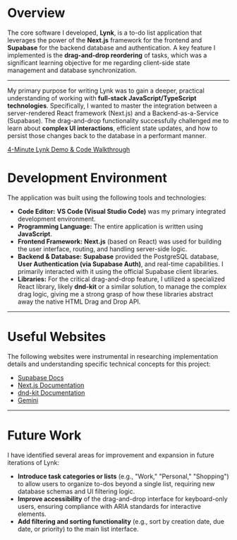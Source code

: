 
# Overview

The core software I developed, **Lynk**, is a to-do list application that leverages the power of the **Next.js** framework for the frontend and **Supabase** for the backend database and authentication. A key feature I implemented is the **drag-and-drop reordering** of tasks, which was a significant learning objective for me regarding client-side state management and database synchronization.

---

My primary purpose for writing Lynk was to gain a deeper, practical understanding of working with **full-stack JavaScript/TypeScript technologies**. Specifically, I wanted to master the integration between a server-rendered React framework (Next.js) and a Backend-as-a-Service (Supabase). The drag-and-drop functionality successfully challenged me to learn about **complex UI interactions**, efficient state updates, and how to persist those changes back to the database in a performant manner.

[4-Minute Lynk Demo & Code Walkthrough](http://youtube.link.goes.here)

# Development Environment

The application was built using the following tools and technologies:

* **Code Editor:** **VS Code (Visual Studio Code)** was my primary integrated development environment.
* **Programming Language:** The entire application is written using **JavaScript**.
* **Frontend Framework:** **Next.js** (based on React) was used for building the user interface, routing, and handling server-side logic.
* **Backend & Database:** **Supabase** provided the PostgreSQL database, **User Authentication (via Supabase Auth)**, and real-time capabilities. I primarily interacted with it using the official Supabase client libraries.
* **Libraries:** For the critical drag-and-drop feature, I utilized a specialized React library, likely **dnd-kit** or a similar solution, to manage the complex drag logic, giving me a strong grasp of how these libraries abstract away the native HTML Drag and Drop API.

---

# Useful Websites

The following websites were instrumental in researching implementation details and understanding specific technical concepts for this project:

- [Supabase Docs](http://supabase.com/)
- [Next.js Documentation](https://nextjs.org/)
- [dnd-kit Documentation](https://dndkit.com/)
- [Gemini](https://gemini.google.com/)

---

# Future Work

I have identified several areas for improvement and expansion in future iterations of Lynk:

-   **Introduce task categories or lists** (e.g., "Work," "Personal," "Shopping") to allow users to organize to-dos beyond a single list, requiring new database schemas and UI filtering logic.
-   **Improve accessibility** of the drag-and-drop interface for keyboard-only users, ensuring compliance with ARIA standards for interactive elements.
-   **Add filtering and sorting functionality** (e.g., sort by creation date, due date, or priority) to the main list interface.


